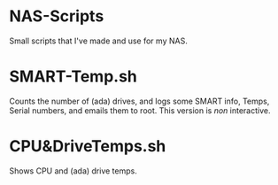 # NAS-Scripts
Small scripts that I've made and use for my NAS.
# SMART-Temp.sh
Counts the number of (ada) drives, and logs some SMART info, Temps, Serial numbers, and emails them to root.
This version is *non* interactive.
# CPU&DriveTemps.sh
Shows CPU and (ada) drive temps.
